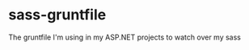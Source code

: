sass-gruntfile
==============

The gruntfile I'm using in my ASP.NET projects to watch over my sass
